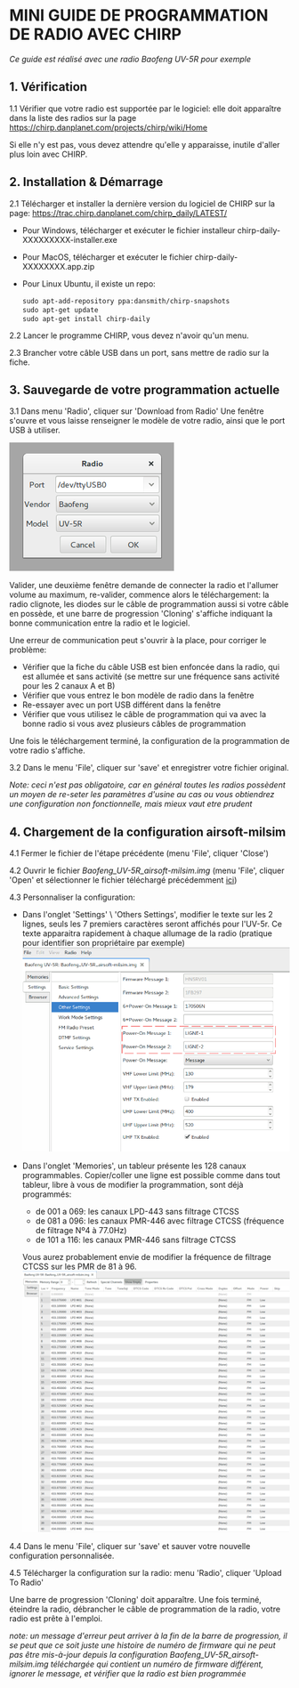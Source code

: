 # MINI GUIDE DE PROGRAMMATION DE RADIO AVEC CHIRP

*Ce guide est réalisé avec une radio Baofeng UV-5R pour exemple*


## 1. Vérification

1.1 Vérifier que votre radio est supportée par le logiciel: elle doit apparaître dans la liste des radios sur la page https://chirp.danplanet.com/projects/chirp/wiki/Home

Si elle n'y est pas, vous devez attendre qu'elle y apparaisse, inutile d'aller plus loin avec CHIRP.


## 2. Installation & Démarrage

2.1 Télécharger et installer la dernière version du logiciel de CHIRP sur la page: https://trac.chirp.danplanet.com/chirp_daily/LATEST/
- Pour Windows, télécharger et exécuter le fichier installeur chirp-daily-XXXXXXXXX-installer.exe
- Pour MacOS, télécharger et exécuter le fichier chirp-daily-XXXXXXXX.app.zip
- Pour Linux Ubuntu, il existe un repo:

      sudo apt-add-repository ppa:dansmith/chirp-snapshots  
      sudo apt-get update  
      sudo apt-get install chirp-daily  

2.2 Lancer le programme CHIRP, vous devez n'avoir qu'un menu.

2.3 Brancher votre câble USB dans un port, sans mettre de radio sur la fiche.

## 3. Sauvegarde de votre programmation actuelle

3.1 Dans menu 'Radio', cliquer sur 'Download from Radio'
Une fenêtre s'ouvre et vous laisse renseigner le modèle de votre radio, ainsi que le port USB à utiliser.

![usb-settings](https://raw.githubusercontent.com/galevsky/radio-prog/master/mini-guide/img/usb-settings.png)

Valider, une deuxième fenêtre demande de connecter la radio et l'allumer volume au maximum, re-valider, commence alors le téléchargement: la radio clignote, les diodes sur le câble de programmation aussi si votre câble en possède, et une barre de progression 'Cloning' s'affiche indiquant la bonne communication entre la radio et le logiciel.

Une erreur de communication peut s'ouvrir à la place, pour corriger le problème:

- Vérifier que la fiche du câble USB est bien enfoncée dans la radio, qui est allumée et sans activité (se mettre sur une fréquence sans activité pour les 2 canaux A et B)
- Vérifier que vous entrez le bon modèle de radio dans la fenêtre
- Re-essayer avec un port USB différent dans la fenêtre
- Vérifier que vous utilisez le câble de programmation qui va avec la bonne radio si vous avez plusieurs câbles de programmation

Une fois le téléchargement terminé, la configuration de la programmation de votre radio s'affiche.

3.2 Dans le menu 'File', cliquer sur 'save' et enregistrer votre fichier original.

*Note: ceci n'est pas obligatoire, car en général toutes les radios possèdent un moyen de re-seter les paramètres d'usine au cas ou vous obtiendrez une configuration non fonctionnelle, mais mieux vaut etre prudent*


## 4. Chargement de la configuration airsoft-milsim

4.1 Fermer le fichier de l'étape précédente (menu 'File', cliquer 'Close')

4.2 Ouvrir le fichier *Baofeng_UV-5R_airsoft-milsim.img* (menu 'File', cliquer 'Open' et sélectionner le fichier téléchargé précédemment [ici](https://github.com/galevsky/radio-prog/raw/master/Baofeng_UV-5R_airsoft-milsim.img))

4.3 Personnaliser la configuration:

- Dans l'onglet 'Settings' \ 'Others Settings', modifier le texte sur les 2 lignes, seuls les 7 premiers caractères seront affichés pour l'UV-5r. Ce texte apparaitra rapidement à chaque allumage de la radio (pratique pour identifier son propriétaire par exemple)
  ![Personnalisation](https://raw.githubusercontent.com/galevsky/radio-prog/master/mini-guide/img/customisation.png)
- Dans l'onglet 'Memories', un tableur présente les 128 canaux programmables. Copier/coller une ligne est possible comme dans tout tableur, libre à vous de modifier la programmation, sont déjà programmés:
    - de 001 a 069: les canaux LPD-443 sans filtrage CTCSS
    - de 081 a 096: les canaux PMR-446 avec filtrage CTCSS (fréquence de filtrage Nº4 à 77.0Hz)
    - de 101 a 116: les canaux PMR-446 sans filtrage CTCSS  
       
    Vous aurez probablement envie de modifier la fréquence de filtrage CTCSS sur les PMR de 81 à 96.
  ![Memoires](https://raw.githubusercontent.com/galevsky/radio-prog/master/mini-guide/img/memories.png)

4.4 Dans le menu 'File', cliquer sur 'save' et sauver votre nouvelle configuration personnalisée.

4.5 Télécharger la configuration sur la radio: menu 'Radio', cliquer 'Upload To Radio'

Une barre de progression 'Cloning' doit apparaître. Une fois terminé, éteindre la radio, débrancher le câble de programmation de la radio, votre radio est prête à l'emploi.

*note: un message d'erreur peut arriver à la fin de la barre de progression, il se peut que ce soit juste une histoire de numéro de firmware qui ne peut pas être mis-à-jour depuis la configuration Baofeng_UV-5R_airsoft-milsim.img téléchargée qui contient un numéro de firmware différent, ignorer le message, et vérifier que la radio est bien programmée*
